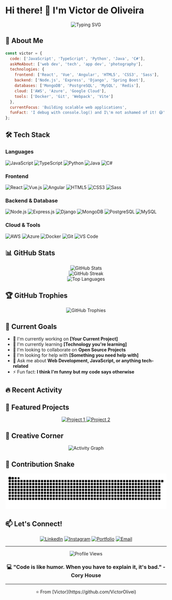 # Hi there! 👋 I'm Victor de Oliveira

<div align="center">
  <img src="https://readme-typing-svg.herokuapp.com?font=Fira+Code&size=30&duration=3000&pause=1000&color=00D9FF&center=true&vCenter=true&width=600&lines=Full+Stack+Developer;Tech+Enthusiast;Problem+Solver;Always+Learning" alt="Typing SVG" />
</div>

## 🚀 About Me

```javascript
const victor = {
  code: ['JavaScript', 'TypeScript', 'Python', 'Java', 'C#'],
  askMeAbout: ['web dev', 'tech', 'app dev', 'photography'],
  technologies: {
    frontend: ['React', 'Vue', 'Angular', 'HTML5', 'CSS3', 'Sass'],
    backend: ['Node.js', 'Express', 'Django', 'Spring Boot'],
    databases: ['MongoDB', 'PostgreSQL', 'MySQL', 'Redis'],
    cloud: ['AWS', 'Azure', 'Google Cloud'],
    tools: ['Docker', 'Git', 'Webpack', 'Vite']
  },
  currentFocus: 'Building scalable web applications',
  funFact: 'I debug with console.log() and I\'m not ashamed of it! 😅'
};
```

## 🛠️ Tech Stack

### Languages
![JavaScript](https://img.shields.io/badge/JavaScript-F7DF1E?style=for-the-badge&logo=javascript&logoColor=black)
![TypeScript](https://img.shields.io/badge/TypeScript-007ACC?style=for-the-badge&logo=typescript&logoColor=white)
![Python](https://img.shields.io/badge/Python-14354C?style=for-the-badge&logo=python&logoColor=white)
![Java](https://img.shields.io/badge/Java-ED8B00?style=for-the-badge&logo=java&logoColor=white)
![C#](https://img.shields.io/badge/C%23-239120?style=for-the-badge&logo=c-sharp&logoColor=white)

### Frontend
![React](https://img.shields.io/badge/React-20232A?style=for-the-badge&logo=react&logoColor=61DAFB)
![Vue.js](https://img.shields.io/badge/Vue.js-35495E?style=for-the-badge&logo=vue.js&logoColor=4FC08D)
![Angular](https://img.shields.io/badge/Angular-DD0031?style=for-the-badge&logo=angular&logoColor=white)
![HTML5](https://img.shields.io/badge/HTML5-E34F26?style=for-the-badge&logo=html5&logoColor=white)
![CSS3](https://img.shields.io/badge/CSS3-1572B6?style=for-the-badge&logo=css3&logoColor=white)
![Sass](https://img.shields.io/badge/Sass-CC6699?style=for-the-badge&logo=sass&logoColor=white)

### Backend & Database
![Node.js](https://img.shields.io/badge/Node.js-43853D?style=for-the-badge&logo=node.js&logoColor=white)
![Express.js](https://img.shields.io/badge/Express.js-404D59?style=for-the-badge)
![Django](https://img.shields.io/badge/Django-092E20?style=for-the-badge&logo=django&logoColor=white)
![MongoDB](https://img.shields.io/badge/MongoDB-4EA94B?style=for-the-badge&logo=mongodb&logoColor=white)
![PostgreSQL](https://img.shields.io/badge/PostgreSQL-316192?style=for-the-badge&logo=postgresql&logoColor=white)
![MySQL](https://img.shields.io/badge/MySQL-00000F?style=for-the-badge&logo=mysql&logoColor=white)

### Cloud & Tools
![AWS](https://img.shields.io/badge/Amazon_AWS-232F3E?style=for-the-badge&logo=amazon-aws&logoColor=white)
![Azure](https://img.shields.io/badge/Microsoft_Azure-0089D0?style=for-the-badge&logo=microsoft-azure&logoColor=white)
![Docker](https://img.shields.io/badge/Docker-2496ED?style=for-the-badge&logo=docker&logoColor=white)
![Git](https://img.shields.io/badge/Git-F05032?style=for-the-badge&logo=git&logoColor=white)
![VS Code](https://img.shields.io/badge/VS_Code-007ACC?style=for-the-badge&logo=visual-studio-code&logoColor=white)

## 📊 GitHub Stats

<div align="center">
  <img src="https://github-readme-stats.vercel.app/api?username=VictorOlivei&show_icons=true&theme=tokyonight&hide_border=true&count_private=true" alt="GitHub Stats" />
</div>

<div align="center">
  <img src="https://github-readme-streak-stats.herokuapp.com/?user=VictorOlivei&theme=tokyonight&hide_border=true" alt="GitHub Streak" />
</div>

<div align="center">
  <img src="https://github-readme-stats.vercel.app/api/top-langs/?username=VictorOlivei&theme=tokyonight&hide_border=true&layout=compact" alt="Top Languages" />
</div>

## 🏆 GitHub Trophies
<div align="center">
  <img src="https://github-profile-trophy.vercel.app/?username=VictorOlivei&theme=tokyonight&no-frame=true&row=1&column=7" alt="GitHub Trophies" />
</div>

## 🎯 Current Goals

- 🔭 I'm currently working on **[Your Current Project]**
- 🌱 I'm currently learning **[Technology you're learning]**
- 👯 I'm looking to collaborate on **Open Source Projects**
- 🤔 I'm looking for help with **[Something you need help with]**
- 💬 Ask me about **Web Development, JavaScript, or anything tech-related**
- ⚡ Fun fact: **I think I'm funny but my code says otherwise**

## 🔥 Recent Activity

<!--START_SECTION:activity-->
<!--END_SECTION:activity-->

## 🌟 Featured Projects

<div align="center">
  <a href="https://github.com/VictorOlivei/project1">
    <img src="https://github-readme-stats.vercel.app/api/pin/?username=VictorOlivei&repo=project1&theme=tokyonight&hide_border=true" alt="Project 1" />
  </a>
  <a href="https://github.com/VictorOlivei/project2">
    <img src="https://github-readme-stats.vercel.app/api/pin/?username=VictorOlivei&repo=project2&theme=tokyonight&hide_border=true" alt="Project 2" />
  </a>
</div>

## 🎨 Creative Corner

<div align="center">
  <img src="https://github-readme-activity-graph.vercel.app/graph?username=VictorOlivei&theme=tokyo-night&hide_border=true" alt="Activity Graph" />
</div>

## 🐍 Contribution Snake

<div align="center">
  <picture>
    <source media="(prefers-color-scheme: dark)" srcset="https://github.com/VictorOlivei/VictorOlivei/raw/output/github-snake-dark.svg" />
    <source media="(prefers-color-scheme: light)" srcset="https://github.com/VictorOlivei/VictorOlivei/raw/output/github-snake.svg" />
    <img alt="github-snake" src="https://github.com/VictorOlivei/VictorOlivei/raw/output/github-snake.svg" />
  </picture>
</div>

## 📫 Let's Connect!

<div align="center">
  
[![LinkedIn](https://img.shields.io/badge/LinkedIn-0077B5?style=for-the-badge&logo=linkedin&logoColor=white)](https://www.linkedin.com/in/victor-de-oliveira-997962261/)
[![Instagram](https://img.shields.io/badge/Instagram-E4405F?style=for-the-badge&logo=instagram&logoColor=white)](https://www.instagram.com/victoroliv.l/)
[![Portfolio](https://img.shields.io/badge/Portfolio-FF5722?style=for-the-badge&logo=todoist&logoColor=white)](https://github.com/VictorOlivei)
[![Email](https://img.shields.io/badge/Email-D14836?style=for-the-badge&logo=gmail&logoColor=white)](mailto:victorolivei303@gmail.com)

</div>

---

<div align="center">
  <img src="https://komarev.com/ghpvc/?username=VictorOlivei&color=blueviolet&style=for-the-badge" alt="Profile Views" />
</div>

<div align="center">
  <h3>💻 "Code is like humor. When you have to explain it, it's bad." - Cory House</h3>
</div>

---

<div align="center">
  ⭐️ From [Victor](https://github.com/VictorOlivei)
</div>
